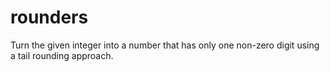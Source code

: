 # rounders
Turn the given integer into a number that has only one non-zero digit using a tail rounding approach.
